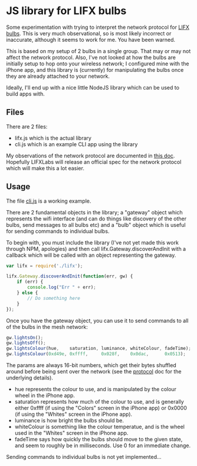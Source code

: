 # JS library for LIFX bulbs

Some experimentation with trying to interpret the network protocol for [LIFX
bulbs](http://lifx.co).  This is very much observational, so is most likely
incorrect or inaccurate, although it seems to work for me.  You have been
warned.

This is based on my setup of 2 bulbs in a single group.  That may or may not
affect the network protocol.  Also, I've not looked at how the bulbs are
initially setup to hop onto your wireless network; I configured mine with the
iPhone app, and this library is (currently) for manipulating the bulbs once
they are already attached to your network.

Ideally, I'll end up with a nice little NodeJS library which can be used to
build apps with.

## Files

There are 2 files:

  * lifx.js which is the actual library
  * cli.js which is an example CLI app using the library

My observations of the network protocol are documented in [this
doc](Protocol.md).  Hopefully LIFXLabs will release an official spec for the
network protocol which will make this a lot easier.

## Usage

The file [cli.js](cli.js) is a working example.

There are 2 fundamental objects in the library; a "gateway" object which
represents the wifi interface (and can do things like discovery of the other
bulbs, send messages to all bulbs etc) and a "bulb" object which is useful for
sending commands to individual bulbs.

To begin with, you must include the library (I've not yet made this work
through NPM, apologies) and then call lifx.Gateway.discoverAndInit with a
callback which will be called with an object representing the gateway.

```JavaScript
var lifx = require('./lifx');

lifx.Gateway.discoverAndInit(function(err, gw) {
	if (err) {
		console.log("Err " + err);
	} else {
		// Do something here
	}
});
```

Once you have the gateway object, you can use it to send commands to all of the
bulbs in the mesh network:

```Javascript
gw.lightsOn();
gw.lightsOff();
gw.lightsColour(hue,    saturation, luminance, whiteColour, fadeTime);
gw.lightsColour(0xd49e, 0xffff,     0x028f,    0x0dac,      0x0513);
```

The params are always 16-bit numbers, which get their bytes shuffled around
before being sent over the network (see the [protocol](Protocol.md) doc for the
underlying details).

* hue represents the colour to use, and is manipulated by the colour wheel in
  the iPhone app.
* saturation represents how much of the colour to use, and is generally either
  0xffff (if using the "Colors" screen in the iPhone app) or 0x0000 (if using
  the "Whites" screen in the iPhone app).
* luminance is how bright the bulbs should be.
* whiteColour is something like the colour temperatue, and is the wheel used in
  the "Whites" screen in the iPhone app.
* fadeTime says how quickly the bulbs should move to the given state, and seem
  to roughly be in milliseconds.  Use 0 for an immediate change.

Sending commands to individual bulbs is not yet implemented...


